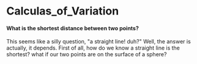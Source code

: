 # Calculas_of_Variation

#### What is the shortest distance between two points? 

This seems like a silly question, "a straight line! duh?" Well, the answer is actually, it depends. First of all, how do we know a straight line is the shortest? what if our two points are on the surface of a sphere? 
